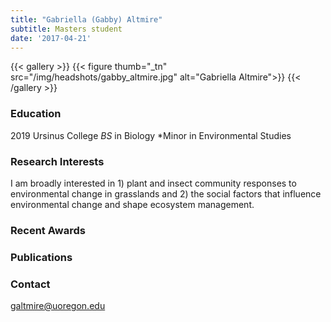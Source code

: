 ```yaml
---
title: "Gabriella (Gabby) Altmire"
subtitle: Masters student 
date: '2017-04-21'
---
```



{{< gallery >}}
  {{< figure thumb="_tn" src="/img/headshots/gabby_altmire.jpg" alt="Gabriella Altmire">}}
{{< /gallery >}} 

<!--more-->
### Education
2019 Ursinus College _BS_ in Biology *Minor in Environmental Studies

### Research Interests
I am broadly interested in 1) plant and insect community responses to environmental change in grasslands and 2) the social factors that influence environmental change and shape ecosystem management.

### Recent Awards

### Publications


### Contact
galtmire@uoregon.edu